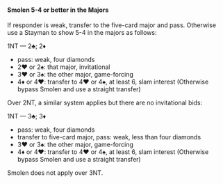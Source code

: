 #### Smolen 5-4 or better in the Majors
If responder is weak, transfer to the five-card major and pass. 
Otherwise use a Stayman to show 5-4 in the majors as follows:

1NT — 2♣; 2♦
   * pass: weak, four diamonds
   * 2♥ or 2♠: that major, invitational
   * 3♥ or 3♠: the other major, game-forcing
   * 4♦ or 4♥: transfer to 4♥ or 4♠, at least 6, slam interest (Otherwise bypass Smolen and use a straight transfer)

Over 2NT, a similar system applies but there are no invitational bids:

1NT — 3♣; 3♦
   * pass: weak, four diamonds
   * transfer to five-card major, pass: weak, less than four diamonds
   * 3♥ or 3♠: the other major, game-forcing
   * 4♦ or 4♥: transfer to 4♥ or 4♠, at least 6, slam interest (Otherwise bypass Smolen and use a straight transfer)

Smolen does not apply over 3NT.

